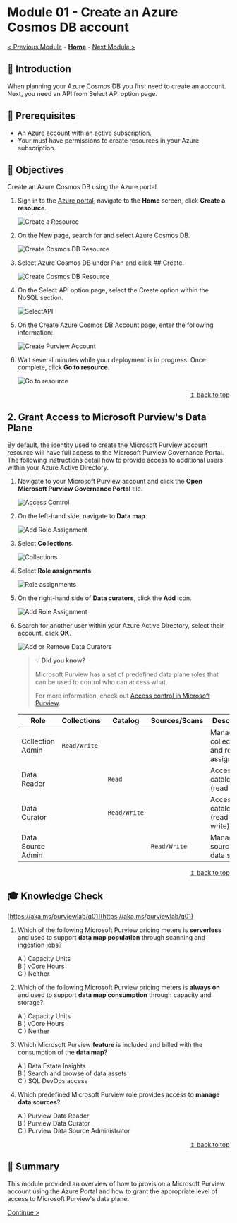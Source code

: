 # Module 01 - Create an Azure Cosmos DB account

[< Previous Module](../modules/module00.md) - **[Home](../README.md)** - [Next Module >](../modules/module02a.md)

## :loudspeaker: Introduction

When planning your Azure Cosmos DB you first need to create an account. Next, you need an API from Select API option page.

## :thinking: Prerequisites

* An [Azure account](https://azure.microsoft.com/free/) with an active subscription.
* Your must have permissions to create resources in your Azure subscription.

## :dart: Objectives

Create an Azure Cosmos DB using the Azure portal.

1. Sign in to the [Azure portal](https://portal.azure.com), navigate to the **Home** screen, click **Create a resource**.

    ![Create a Resource](../images/module01/01.01-create-resource.png)  

2. On the New page, search for and select Azure Cosmos DB.

    ![Create Cosmos DB Resource](../images/module01/CreateCosmosAcct.png)

3. Select Azure Cosmos DB under Plan and click ## Create.  
    
    ![Create Cosmos DB Resource](../images/module01/CreateCosmosAcctPlan.png)
    

4. On the Select API option page, select the Create option within the NoSQL section.

    ![SelectAPI](../images/module01/choose-api.png)

5. On the Create Azure Cosmos DB Account page, enter the following information:

    ![Create Purview Account](../images/module01/01.05-create-create.png)

6. Wait several minutes while your deployment is in progress. Once complete, click **Go to resource**.

    ![Go to resource](../images/module01/01.06-goto-resource.png)

<div align="right"><a href="#module-01---create-a-microsoft-purview-account">↥ back to top</a></div>

## 2. Grant Access to Microsoft Purview's Data Plane

By default, the identity used to create the Microsoft Purview account resource will have full access to the Microsoft Purview Governance Portal. The following instructions detail how to provide access to additional users within your Azure Active Directory.

1. Navigate to your Microsoft Purview account and click the **Open Microsoft Purview Governance Portal** tile.

    ![Access Control](../images/module01/01.07-open-studio.png)

2. On the left-hand side, navigate to **Data map**.

    ![Add Role Assignment](../images/module01/01.08-studio-datamap.png)

3. Select **Collections**.

    ![Collections](../images/module01/01.09-datamap-collections.png)

4. Select **Role assignments**.

    ![Role assignments](../images/module01/01.10-collections-roleassignments.png)

5. On the right-hand side of **Data curators**, click the **Add** icon.

    ![Add Role Assignment](../images/module01/01.11-roleassignments-datacurator.png)

6. Search for another user within your Azure Active Directory, select their account, click **OK**.

    ![Add or Remove Data Curators](../images/module01/01.12-datacurator-add.png)

    > :bulb: **Did you know?**
    >
    > Microsoft Purview has a set of predefined data plane roles that can be used to control who can access what.
    >
    > For more information, check out [Access control in Microsoft Purview](https://docs.microsoft.com/azure/purview/catalog-permissions).

    | Role  | Collections | Catalog | Sources/Scans | Description |
    | --- | --- | --- | --- | --- |
    | Collection Admin | `Read/Write` | | | Manage collections and role assignments. |
    | Data Reader ||  `Read` |  | Access to catalog (read only). |
    | Data Curator || `Read/Write` |  | Access to catalog (read & write). |
    | Data Source Admin |  || `Read/Write` | Manage data sources and data scans. |

<div align="right"><a href="#module-01---create-a-microsoft-purview-account">↥ back to top</a></div>

## :mortar_board: Knowledge Check

[https://aka.ms/purviewlab/q01](https://aka.ms/purviewlab/q01)

1. Which of the following Microsoft Purview pricing meters is **serverless** and used to support **data map population** through scanning and ingestion jobs?

    A ) Capacity Units  
    B ) vCore Hours  
    C ) Neither

2. Which of the following Microsoft Purview pricing meters is **always on** and used to support **data map consumption** through capacity and storage?

    A ) Capacity Units  
    B ) vCore Hours  
    C ) Neither

3. Which Microsoft Purview **feature** is included and billed with the consumption of the **data map**?

    A ) Data Estate Insights  
    B ) Search and browse of data assets  
    C ) SQL DevOps access

4. Which predefined Microsoft Purview role provides access to **manage data sources**?

    A ) Purview Data Reader  
    B ) Purview Data Curator  
    C ) Purview Data Source Administrator

<div align="right"><a href="#module-01---create-a-microsoft-purview-account">↥ back to top</a></div>

## :tada: Summary

This module provided an overview of how to provision a Microsoft Purview account using the Azure Portal and how to grant the appropriate level of access to Microsoft Purview's data plane.

[Continue >](../modules/module02a.md)
